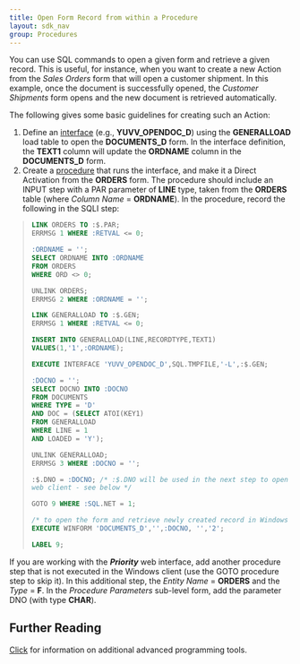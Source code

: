 ```yaml
---
title: Open Form Record from within a Procedure
layout: sdk_nav
group: Procedures
---
```


You can use SQL commands to open a given form and retrieve a given
record. This is useful, for instance, when you want to create a new
Action from the *Sales Orders* form that will open a customer
shipment. In this example, once the document is successfully opened, the
*Customer Shipments* form opens and the new document is retrieved
automatically.

The following gives some basic guidelines for creating such an Action:

1.  Define an [interface](Interfaces ) (e.g.,
    **YUVV_OPENDOC_D**) using the **GENERALLOAD** load table to open the
    **DOCUMENTS_D** form. In the interface definition, the **TEXT1**
    column will update the **ORDNAME** column in the **DOCUMENTS_D**
    form.
2.  Create a [procedure](Procedures ) that runs the interface,
    and make it a Direct Activation from the **ORDERS** form. The
    procedure should include an INPUT step with a PAR parameter of
    **LINE** type, taken from the **ORDERS** table (where *Column Name*
    = **ORDNAME**). In the procedure, record the following in the SQLI
    step:

> ```sql
> LINK ORDERS TO :$.PAR;
> ERRMSG 1 WHERE :RETVAL <= 0;
>
> :ORDNAME = '';
> SELECT ORDNAME INTO :ORDNAME 
> FROM ORDERS 
> WHERE ORD <> 0;
>
> UNLINK ORDERS;
> ERRMSG 2 WHERE :ORDNAME = '';
>
> LINK GENERALLOAD TO :$.GEN;
> ERRMSG 1 WHERE :RETVAL <= 0;
>
> INSERT INTO GENERALLOAD(LINE,RECORDTYPE,TEXT1)
> VALUES(1,'1',:ORDNAME);
>
> EXECUTE INTERFACE 'YUVV_OPENDOC_D',SQL.TMPFILE,'-L',:$.GEN;
>
> :DOCNO = '';
> SELECT DOCNO INTO :DOCNO 
> FROM DOCUMENTS 
> WHERE TYPE = 'D' 
> AND DOC = (SELECT ATOI(KEY1) 
> FROM GENERALLOAD 
> WHERE LINE = 1 
> AND LOADED = 'Y');
>
> UNLINK GENERALLOAD;
> ERRMSG 3 WHERE :DOCNO = '';
> 
> :$.DNO = :DOCNO; /* :$.DNO will be used in the next step to open the ORDERS form in a 
> web client - see below */
>
> GOTO 9 WHERE :SQL.NET = 1;
>
> /* to open the form and retrieve newly created record in Windows client: */
> EXECUTE WINFORM 'DOCUMENTS_D','',:DOCNO, '','2';
>
> LABEL 9;
> ```

<!-- TODO: Fix example and text for Web oriented development -->
If you are working with the ***Priority*** web interface, add another
procedure step that is not executed in the Windows client (use the GOTO
procedure step to skip it). In this additional step, the *Entity
Name* = **ORDERS** and the *Type* = **F**. In the *Procedure Parameters*
sub-level form, add the parameter DNO (with type **CHAR**).

## Further Reading 

[Click](Advanced-Programming-Tools ) for information on
additional advanced programming tools.

